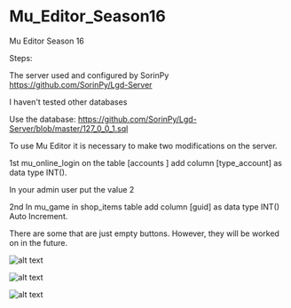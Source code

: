 # Mu_Editor_Season16
Mu Editor Season 16

Steps:

The server used and configured by SorinPy
https://github.com/SorinPy/Lgd-Server

I haven't tested other databases

Use the database:
https://github.com/SorinPy/Lgd-Server/blob/master/127_0_0_1.sql


To use Mu Editor it is necessary to make two modifications on the server.

1st mu_online_login
on the table
[accounts ] add column [type_account] as data type INT().

In your admin user put the value 2

2nd In mu_game in shop_items table
add column [guid] as data type INT() Auto Increment.

There are some that are just empty buttons.
However, they will be worked on in the future.

![alt text](https://i.ibb.co/znDrW6H/login.png)

![alt text](https://i.ibb.co/8BWKWCL/Sem-t-tulo.png)

![alt text](https://i.ibb.co/C5T62yt/main5.png)
